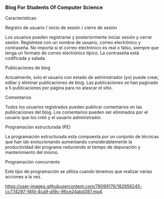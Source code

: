 ### Blog For Students Of Computer Science
Características:

Registro de usuario / inicio de sesión / cierre de sesión

Los usuarios pueden registrarse y posteriormente iniciar sesión y cerrar sesión. Regístrese con un nombre de usuario, correo electrónico y contraseña. No importa si el correo electrónico es real o falso, siempre que tenga un formato de correo electrónico típico. La contraseña está codificada y salada.

Publicaciones de blog

Actualmente, solo el usuario con estado de administrador (yo) puede crear, editar y eliminar publicaciones de blog. Las publicaciones se han paginado a 5 publicaciones por página para no atascar el sitio.

Comentarios

Todos los usuarios registrados pueden publicar comentarios en las publicaciones del blog. Los comentarios pueden ser eliminados por el usuario que los creó y el usuario administrador.

Programación estructurada (PE)

La programación estructurada esta compuesta por un conjunto de técnicas que han ido evolucionando aumentando considerablemente la productividad del programa reduciendo el tiempo de depuración y mantenimiento del mismo.

Programación concurrente

Este tipo de programación se utiliza cuando tenemos que realizar varias acciones a la vez.

https://user-images.githubusercontent.com/78099176/182956245-cc774297-f4fd-4ca9-a19c-96ce24abd397.mp4

